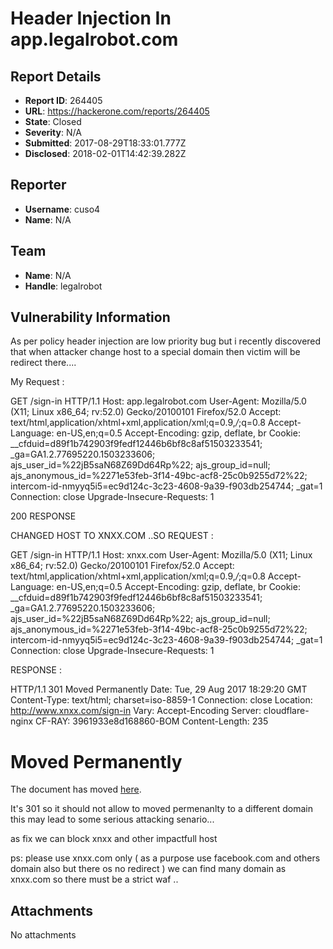 # Header Injection In app.legalrobot.com

## Report Details
- **Report ID**: 264405
- **URL**: https://hackerone.com/reports/264405
- **State**: Closed
- **Severity**: N/A
- **Submitted**: 2017-08-29T18:33:01.777Z
- **Disclosed**: 2018-02-01T14:42:39.282Z

## Reporter
- **Username**: cuso4
- **Name**: N/A

## Team
- **Name**: N/A
- **Handle**: legalrobot

## Vulnerability Information
As per policy header injection are low priority bug but i recently discovered that when attacker change host to a special domain then victim will be redirect there....

My Request :

GET /sign-in HTTP/1.1
Host: app.legalrobot.com
User-Agent: Mozilla/5.0 (X11; Linux x86_64; rv:52.0) Gecko/20100101 Firefox/52.0
Accept: text/html,application/xhtml+xml,application/xml;q=0.9,*/*;q=0.8
Accept-Language: en-US,en;q=0.5
Accept-Encoding: gzip, deflate, br
Cookie: __cfduid=d89f1b742903f9fedf12446b6bf8c8af51503233541; _ga=GA1.2.77695220.1503233606; ajs_user_id=%22jB5saN68Z69Dd64Rp%22; ajs_group_id=null; ajs_anonymous_id=%2271e53feb-3f14-49bc-acf8-25c0b9255d72%22; intercom-id-nmyyq5i5=ec9d124c-3c23-4608-9a39-f903db254744; _gat=1
Connection: close
Upgrade-Insecure-Requests: 1



200 RESPONSE 

CHANGED HOST TO XNXX.COM  ..SO REQUEST :

GET /sign-in HTTP/1.1
Host: xnxx.com
User-Agent: Mozilla/5.0 (X11; Linux x86_64; rv:52.0) Gecko/20100101 Firefox/52.0
Accept: text/html,application/xhtml+xml,application/xml;q=0.9,*/*;q=0.8
Accept-Language: en-US,en;q=0.5
Accept-Encoding: gzip, deflate, br
Cookie: __cfduid=d89f1b742903f9fedf12446b6bf8c8af51503233541; _ga=GA1.2.77695220.1503233606; ajs_user_id=%22jB5saN68Z69Dd64Rp%22; ajs_group_id=null; ajs_anonymous_id=%2271e53feb-3f14-49bc-acf8-25c0b9255d72%22; intercom-id-nmyyq5i5=ec9d124c-3c23-4608-9a39-f903db254744; _gat=1
Connection: close
Upgrade-Insecure-Requests: 1



RESPONSE :


HTTP/1.1 301 Moved Permanently
Date: Tue, 29 Aug 2017 18:29:20 GMT
Content-Type: text/html; charset=iso-8859-1
Connection: close
Location: http://www.xnxx.com/sign-in
Vary: Accept-Encoding
Server: cloudflare-nginx
CF-RAY: 3961933e8d168860-BOM
Content-Length: 235

<!DOCTYPE HTML PUBLIC "-//IETF//DTD HTML 2.0//EN">
<html><head>
<title>301 Moved Permanently</title>
</head><body>
<h1>Moved Permanently</h1>
<p>The document has moved <a href="http://www.xnxx.com/sign-in">here</a>.</p>
</body></html>



It's 301 so it should not allow to moved permenanlty to a different domain this may lead to some serious attacking senario...

as fix we can block xnxx and other impactfull host 


ps: please use xnxx.com only ( as a purpose use facebook.com and others domain also but there os no redirect )  we can find many  domain as xnxx.com so there must be a strict waf ..



## Attachments
No attachments
